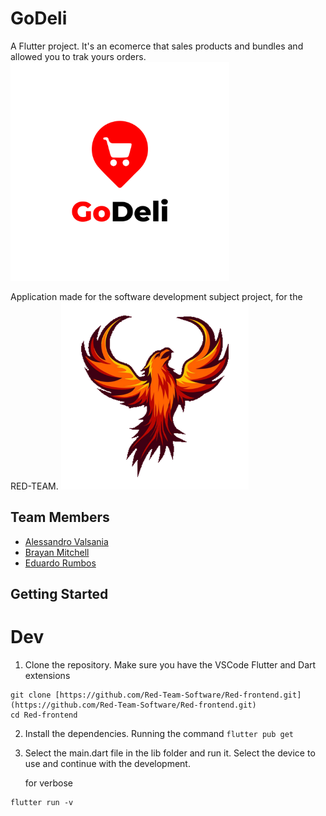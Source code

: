 # GoDeli

A Flutter project. It's an ecomerce that sales products and bundles and allowed you to trak yours orders.
<img src="/images/logo.png" alt="Logo-app" width="350">

Application made for the software development subject project, for the RED-TEAM.
<img src="/images/phoenix.png" alt="Logo-Team" width="300">

## Team Members
*   [Alessandro Valsania](https://github.com/ValsaniaUCAB)
*   [Brayan Mitchell](https://github.com/bratik121)
*   [Eduardo Rumbos](https://github.com/rumbose)

## Getting Started

# Dev

1. Clone the repository. Make sure you have the VSCode Flutter and Dart extensions
```
git clone [https://github.com/Red-Team-Software/Red-frontend.git](https://github.com/Red-Team-Software/Red-frontend.git)
cd Red-frontend
```

2. Install the dependencies. Running the command `flutter pub get`
   
3. Select the main.dart file in the lib folder and run it. Select the device to use and continue with the development.

   for verbose
```
flutter run -v
```


